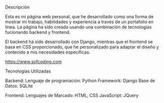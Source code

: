 Descripción


Esta es mi página web personal, que he desarrollado como una forma de mostrar mi trabajo, 
habilidades y experiencia a través de un portafolio en línea.
La página ha sido creada usando una combinación de tecnologías fucionando backend y frontend.

El backend ha sido desarrollado con Django, mientras que el frontend se basa en CSS proporcionado,
que he personalizado para adaptar el diseño y contenido a mis necesidades específicas.

https://www.sofcoding.com 

Tecnologías Utilizadas

Backend:
Lenguaje de programación: Python
Framework: Django
Base de Datos: SQLite

Frontend:
Lenguajes de Marcado: HTML, CSS
JavaScript: JQuery
